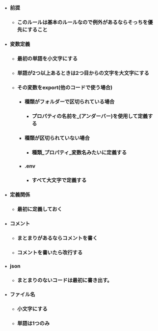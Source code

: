 - ### 前提
  - ### このルールは基本のルールなので例外があるならそっちを優先にすること
 
- ### 変数定義
  - ### 最初の単語を小文字にする
  -  ### 単語が2つ以上あるときは2つ目からの文字を大文字にする
  - ### その変数をexport(他のコードで使う場合)
    - ### 種類がフォルダーで区切られている場合
      - ### プロパティの名前を_(アンダーバー)を使用して定義する
    - ### 種類が区切られていない場合
      - ### 種類_プロパティ_変数名みたいに定義する
    - ### .env
      - ### すべて大文字で定義する

- ### 定義関係
  - ### 最初に定義しておく

- ### コメント
  - ### まとまりがあるならコメントを書く
  - ### コメントを書いたら改行する

- ### json
  - ### まとまりのないコードは最初に書き出す。

- ### ファイル名
  - ### 小文字にする
  - ### 単語は1つのみ
